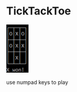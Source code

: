 # TickTackToe

![game image](https://github.com/TheBlubb14/TickTackToe/raw/master/img1.png)

use numpad keys to play

